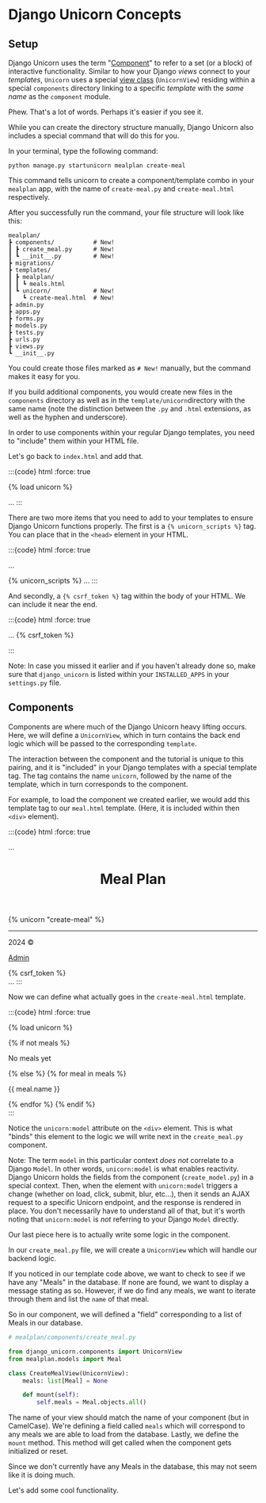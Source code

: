 # Django Unicorn Concepts

## Setup

Django Unicorn uses the term "[Component](https://www.django-unicorn.com/docs/components/)" to refer to a set (or a block) of interactive functionality. Similar to how your Django _views_ connect to your _templates_, `Unicorn` uses a special [view class](https://www.django-unicorn.com/docs/views/) (`UnicornView`) residing within a special `components` directory linking to a specific _template_ with the _same name_ as the `component` module.

Phew. That's a lot of words. Perhaps it's easier if you see it.

While you can create the directory structure manually, Django Unicorn also includes a special command that will do this for you. 

In your terminal, type the following command:

```shell
python manage.py startunicorn mealplan create-meal
```

This command tells unicorn to create a component/template combo in your `mealplan` app, with the name of `create-meal.py` and `create-meal.html` respectively.

After you successfully run the command, your file structure will look like this:

```
mealplan/  
┣ components/           # New!
┃ ┣ create_meal.py      # New!
┃ ┗ __init__.py         # New!
┣ migrations/  
┣ templates/  
┃ ┣ mealplan/  
┃ ┃ ┗ meals.html  
┃ ┗ unicorn/            # New!
┃   ┗ create-meal.html  # New!
┣ admin.py
┣ apps.py  
┣ forms.py  
┣ models.py  
┣ tests.py  
┣ urls.py  
┣ views.py  
┗ __init__.py
```

You could create those files marked as `# New!` manually, but the command makes it easy for you.

If you build additional components, you would create new files in the `components` directory as well as in the `template/unicorn`directory with the same name (note the distinction between the `.py` and `.html` extensions, as well as the hyphen and underscore).

In order to use components within your regular Django templates, you need to "include" them within your HTML file.

Let's go back to `index.html` and add that.

:::{code} html
:force: true
<!-- mealplan/templates/mealplan/meals.html -->

{% load unicorn %}   
<!DOCTYPE html>
<html lang="en">
...
:::

There are two more items that you need to add to your templates to ensure Django Unicorn functions properly. The first is a `{% unicorn_scripts %}` tag. You can place that in the `<head>` element in your HTML.

:::{code} html
:force: true
<!-- mealplan/templates/mealplan/meals.html -->

...
<head>
    <title>Meal Plan</title>
    <link rel="stylesheet" href="https://cdn.simplecss.org/simple.min.css">
    {% unicorn_scripts %}
</head>
...
:::

And secondly, a `{% csrf_token %}` tag within the body of your HTML. We can include it near the end.

:::{code} html
:force: true
<!-- mealplan/templates/mealplan/meals.html -->
 
...
    </footer>
    {% csrf_token %}
</body>
</html>
:::

Note: In case you missed it earlier and if you haven't already done so, make sure that `django_unicorn` is listed within your `INSTALLED_APPS` in your `settings.py` file.

## Components

Components are where much of the Django Unicorn heavy lifting occurs. Here, we will define a `UnicornView`, which in turn contains the back end logic which will be passed to the corresponding `template`.

The interaction between the component and the tutorial is unique to this pairing, and it is "included" in your Django templates with a special template tag. The tag contains the name `unicorn`, followed by the name of the template, which in turn corresponds to the component.

For example, to load the component we created earlier, we would add this template tag to our `meal.html` template. (Here, it is included within then `<div>` element).

:::{code} html
:force: true
<!-- mealplan/templates/mealplan/meals.html -->

...
<body>
    <main class="container">
        <header>
            <h1>Meal Plan</h1>
        </header>
        <div>
            {% unicorn "create-meal" %}
            <hr />
        </div>
        <footer>
            <p>2024 &copy;</p>
            <p><a href="/admin">Admin</a></p>
        </footer>
        {% csrf_token %}
    </main>
</body>
...
:::

Now we can define what actually goes in the `create-meal.html` template.

:::{code} html
:force: true
<!-- mealplan/templates/unicorn/create-meal.html -->

{% load unicorn %}
<div>
    <div unicorn:model = "meals">
        {% if not meals %}
            <p>No meals yet</p>
        {% else %}
        {% for meal in meals %}
            <p>{{ meal.name }}</p>
        {% endfor %}
        {% endif %}
    </div>
</div>
:::

Notice the `unicorn:model` attribute on the `<div>` element. This is what "binds" this element to the logic we will write next in the `create_meal.py` component.

Note: The term `model` in this particular context _does not_ correlate to a Django `Model`. In other words, `unicorn:model` is what enables reactivity. Django Unicorn holds the fields from the component (`create_model.py`) in a special context. Then, when the element with `unicorn:model` triggers a change (whether on load, click, submit, blur, etc...), then it sends an AJAX request to a specific Unicorn endpoint, and the response is rendered in place. You don't necessarily have to understand all of that, but it's worth noting that `unicorn:model` is _not_ referring to your Django `Model` directly.

Our last piece here is to actually write some logic in the component.

In our `create_meal.py` file, we will create a `UnicornView` which will handle our backend logic.

If you noticed in our template code above, we want to check to see if we have any "Meals" in the database. If none are found, we want to display a message stating as so. However, if we do find any meals, we want to iterate through them and list the `name` of that meal.

So in our component, we will defined a "field" corresponding to a list of Meals in our database.

```python
# mealplan/components/create_meal.py

from django_unicorn.components import UnicornView
from mealplan.models import Meal

class CreateMealView(UnicornView):
    meals: list[Meal] = None

    def mount(self):
        self.meals = Meal.objects.all()

```

The name of your view should match the name of your component (but in CamelCase). We're defining a field called `meals` which will correspond to any meals we are able to load from the database. Lastly, we define the `mount` method. This method will get called when the component gets initialized or reset.

Since we don't currently have any Meals in the database, this may not seem like it is doing much.

Let's add some cool functionality.